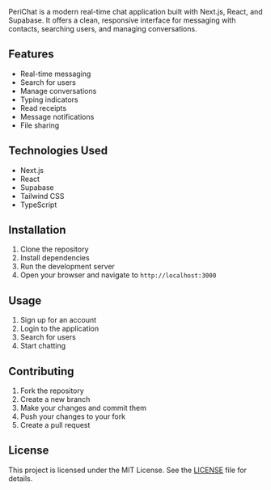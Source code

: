 PeriChat is a modern real-time chat application built with Next.js, React, and Supabase. It offers a clean, responsive interface for messaging with contacts, searching users, and managing conversations.

## Features

- Real-time messaging
- Search for users
- Manage conversations
- Typing indicators
- Read receipts
- Message notifications
- File sharing

## Technologies Used

- Next.js
- React
- Supabase
- Tailwind CSS
- TypeScript

## Installation

1. Clone the repository
2. Install dependencies
3. Run the development server
4. Open your browser and navigate to `http://localhost:3000`

## Usage

1. Sign up for an account
2. Login to the application
3. Search for users
4. Start chatting

## Contributing

1. Fork the repository
2. Create a new branch
3. Make your changes and commit them
4. Push your changes to your fork
5. Create a pull request

## License

This project is licensed under the MIT License. See the [LICENSE](LICENSE) file for details.
